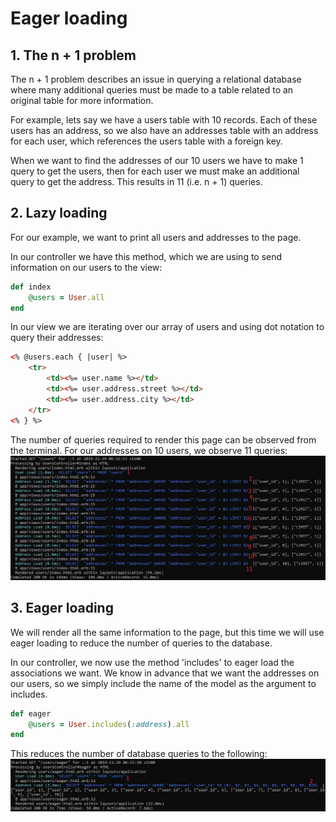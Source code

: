 # Eager loading

## 1. The n + 1 problem

The n + 1 problem describes an issue in querying a relational database where many additional queries must be made to a table related to an original table for more information.

For example, lets say we have a users table with 10 records. Each of these users has an address, so we also have an addresses table with an address for each user, which references the users table with a foreign key.

When we want to find the addresses of our 10 users we have to make 1 query to get the users, then for each user we must make an additional query to get the address. This results in 11 (i.e. n + 1) queries.

## 2. Lazy loading

For our example, we want to print all users and addresses to the page.

In our controller we have this method, which we are using to send information on our users to the view:
```Ruby
def index
    @users = User.all
end
```

In our view we are iterating over our array of users and using dot notation to query their addresses:
```html
<% @users.each { |user| %>
    <tr>
        <td><%= user.name %></td>
        <td><%= user.address.street %></td>
        <td><%= user.address.city %></td>
    </tr>
<% } %>
```

The number of queries required to render this page can be observed from the terminal. For our addresses on 10 users, we observe 11 queries:
![lazy_loading](docs/lazy_loading.jpg)

## 3. Eager loading

We will render all the same information to the page, but this time we will use eager loading to reduce the number of queries to the database.

In our controller, we now use the method 'includes' to eager load the associations we want. We know in advance that we want the addresses on our users, so we simply include the name of the model as the argument to includes.
```Ruby
def eager
    @users = User.includes(:address).all
end
```

This reduces the number of database queries to the following:
![eager_loading](docs/eager_loading.jpg)